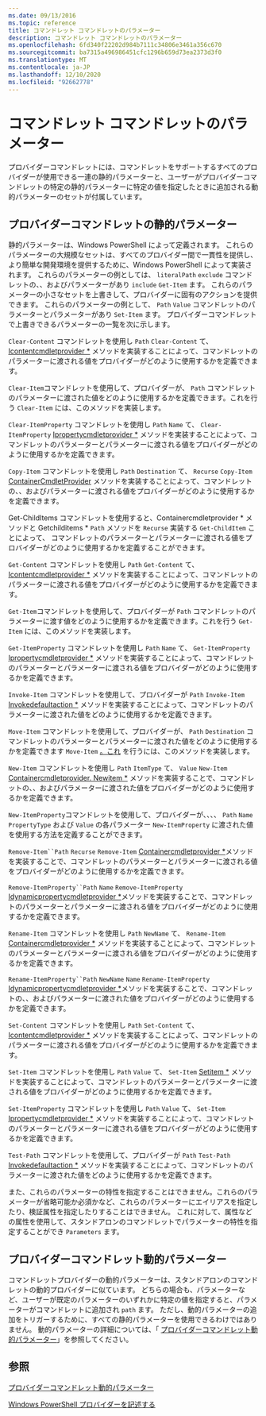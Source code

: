 ```yaml
---
ms.date: 09/13/2016
ms.topic: reference
title: コマンドレット コマンドレットのパラメーター
description: コマンドレット コマンドレットのパラメーター
ms.openlocfilehash: 6fd340f22202d984b7111c34806e3461a356c670
ms.sourcegitcommit: ba7315a496986451cfc1296b659d73ea2373d3f0
ms.translationtype: MT
ms.contentlocale: ja-JP
ms.lasthandoff: 12/10/2020
ms.locfileid: "92662778"
---
```

# <a name="provider-cmdlet-parameters"></a>コマンドレット コマンドレットのパラメーター

プロバイダーコマンドレットには、コマンドレットをサポートするすべてのプロバイダーが使用できる一連の静的パラメーターと、ユーザーがプロバイダーコマンドレットの特定の静的パラメーターに特定の値を指定したときに追加される動的パラメーターのセットが付属しています。

## <a name="provider-cmdlet-static-parameters"></a>プロバイダーコマンドレットの静的パラメーター

静的パラメーターは、Windows PowerShell によって定義されます。 これらのパラメーターの大規模なセットは、すべてのプロバイダー間で一貫性を提供し、より簡単な開発環境を提供するために、Windows PowerShell によって実装されます。 これらのパラメーターの例としては、 `literalPath` `exclude` コマンドレットの、、およびパラメーターがあり `include` `Get-Item` ます。 これらのパラメーターの小さなセットを上書きして、プロバイダーに固有のアクションを提供できます。 これらのパラメーターの例として、 `Path` `Value` コマンドレットのパラメーターとパラメーターがあり `Set-Item` ます。 プロバイダーコマンドレットで上書きできるパラメーターの一覧を次に示します。

`Clear-Content` コマンドレットを使用し `Path` `Clear-Content` て、 [Icontentcmdletprovider *](/dotnet/api/System.Management.Automation.Provider.IContentCmdletProvider.ClearContent) メソッドを実装することによって、コマンドレットのパラメーターに渡される値をプロバイダーがどのように使用するかを定義できます。

`Clear-Item`コマンドレットを使用して、プロバイダーが、 `Path` コマンドレットのパラメーターに渡された値をどのように使用するかを定義できます。これを行う `Clear-Item` には、このメソッドを実装[](/dotnet/api/System.Management.Automation.Provider.ItemCmdletProvider.ClearItem)します。

`Clear-ItemProperty` コマンドレットを使用し `Path` `Name` て、 `Clear-ItemProperty` [Ipropertycmdletprovider *](/dotnet/api/System.Management.Automation.Provider.IPropertyCmdletProvider.ClearProperty) メソッドを実装することによって、コマンドレットのパラメーターとパラメーターに渡される値をプロバイダーがどのように使用するかを定義できます。

`Copy-Item` コマンドレットを使用し `Path` `Destination` て、 `Recurse` `Copy-Item` [ContainerCmdletProvider](/dotnet/api/System.Management.Automation.Provider.ContainerCmdletProvider.CopyItem) メソッドを実装することによって、コマンドレットの、、およびパラメーターに渡される値をプロバイダーがどのように使用するかを定義できます。

Get-ChildItems コマンドレットを使用すると、Containercmdletprovider * メソッドと Getchilditems * `Path` メソッドを `Recurse` 実装する `Get-ChildItem` ことによって、 [](/dotnet/api/System.Management.Automation.Provider.ContainerCmdletProvider.GetChildItems)コマンドレット[](/dotnet/api/System.Management.Automation.Provider.ContainerCmdletProvider.GetChildNames)のパラメーターとパラメーターに渡される値をプロバイダーがどのように使用するかを定義することができます。

`Get-Content` コマンドレットを使用し `Path` `Get-Content` て、 [Icontentcmdletprovider *](/dotnet/api/System.Management.Automation.Provider.IContentCmdletProvider.GetContentReader) メソッドを実装することによって、コマンドレットのパラメーターに渡される値をプロバイダーがどのように使用するかを定義できます。

`Get-Item`コマンドレットを使用して、プロバイダーが `Path` コマンドレットのパラメーターに渡す値をどのように使用するかを定義できます。これを行う `Get-Item` には、このメソッドを[](/dotnet/api/System.Management.Automation.Provider.ItemCmdletProvider.GetItem)実装します。

`Get-ItemProperty` コマンドレットを使用し `Path` `Name` て、 `Get-ItemProperty` [Ipropertycmdletprovider *](/dotnet/api/System.Management.Automation.Provider.IPropertyCmdletProvider.GetProperty) メソッドを実装することによって、コマンドレットのパラメーターとパラメーターに渡される値をプロバイダーがどのように使用するかを定義できます。

`Invoke-Item` コマンドレットを使用して、プロバイダーが `Path` `Invoke-Item` [Invokedefaultaction *](/dotnet/api/System.Management.Automation.Provider.ItemCmdletProvider.InvokeDefaultAction) メソッドを実装することによって、コマンドレットのパラメーターに渡された値をどのように使用するかを定義できます。

`Move-Item` コマンドレットを使用して、プロバイダーが、 `Path` `Destination` コマンドレットのパラメーターとパラメーターに渡された値をどのように使用するかを定義できます `Move-Item` [。これ](/dotnet/api/System.Management.Automation.Provider.NavigationCmdletProvider.MoveItem) を行うには、このメソッドを実装します。

`New-Item` コマンドレットを使用し `Path` `ItemType` て、 `Value` `New-Item` [Containercmdletprovider. Newitem *](/dotnet/api/System.Management.Automation.Provider.ContainerCmdletProvider.NewItem) メソッドを実装することで、コマンドレットの、、およびパラメーターに渡された値をプロバイダーがどのように使用するかを定義できます。

`New-ItemProperty`コマンドレットを使用して、プロバイダーが、、、、 `Path` `Name` `PropertyType` および `Value` の各パラメーター `New-ItemProperty` [](/dotnet/api/Microsoft.PowerShell.Commands.RegistryProvider.NewProperty)に渡された値を使用する方法を定義することができます。

`Remove-Item``Path` `Recurse` `Remove-Item` [Containercmdletprovider *](/dotnet/api/System.Management.Automation.Provider.ContainerCmdletProvider.RemoveItem)メソッドを実装することで、コマンドレットのパラメーターとパラメーターに渡される値をプロバイダーがどのように使用するかを定義できます。

`Remove-ItemProperty``Path` `Name` `Remove-ItemProperty` [Idynamicpropertycmdletprovider *](/dotnet/api/System.Management.Automation.Provider.IDynamicPropertyCmdletProvider.RemoveProperty)メソッドを実装することで、コマンドレットのパラメーターとパラメーターに渡される値をプロバイダーがどのように使用するかを定義できます。

`Rename-Item` コマンドレットを使用し `Path` `NewName` て、 `Rename-Item` [Containercmdletprovider *](/dotnet/api/System.Management.Automation.Provider.ContainerCmdletProvider.RenameItem) メソッドを実装することによって、コマンドレットのパラメーターとパラメーターに渡される値をプロバイダーがどのように使用するかを定義できます。

`Rename-ItemProperty``Path` `NewName` `Name` `Rename-ItemProperty` [Idynamicpropertycmdletprovider *](/dotnet/api/System.Management.Automation.Provider.IDynamicPropertyCmdletProvider.RenameProperty)メソッドを実装することで、コマンドレットの、、およびパラメーターに渡された値をプロバイダーがどのように使用するかを定義できます。

`Set-Content` コマンドレットを使用し `Path` `Set-Content` て、 [Icontentcmdletprovider *](/dotnet/api/System.Management.Automation.Provider.IContentCmdletProvider.GetContentWriter) メソッドを実装することによって、コマンドレットのパラメーターに渡される値をプロバイダーがどのように使用するかを定義できます。

`Set-Item` コマンドレットを使用し `Path` `Value` て、 `Set-Item` [Setitem *](/dotnet/api/System.Management.Automation.Provider.ItemCmdletProvider.SetItem) メソッドを実装することによって、コマンドレットのパラメーターとパラメーターに渡される値をプロバイダーがどのように使用するかを定義できます。

`Set-ItemProperty` コマンドレットを使用し `Path` `Value` て、 `Set-Item` [Ipropertycmdletprovider *](/dotnet/api/System.Management.Automation.Provider.IPropertyCmdletProvider.SetProperty) メソッドを実装することによって、コマンドレットのパラメーターとパラメーターに渡される値をプロバイダーがどのように使用するかを定義できます。

`Test-Path` コマンドレットを使用して、プロバイダーが `Path` `Test-Path` [Invokedefaultaction *](/dotnet/api/System.Management.Automation.Provider.ItemCmdletProvider.InvokeDefaultAction) メソッドを実装することによって、コマンドレットのパラメーターに渡された値をどのように使用するかを定義できます。

また、これらのパラメーターの特性を指定することはできません。これらのパラメーターが省略可能か必須かなど、これらのパラメーターにエイリアスを指定したり、検証属性を指定したりすることはできません。 これに対して、属性などの属性を使用して、スタンドアロンのコマンドレットでパラメーターの特性を指定することができ `Parameters` ます。

## <a name="provider-cmdlet-dynamic-parameters"></a>プロバイダーコマンドレット動的パラメーター

コマンドレットプロバイダーの動的パラメーターは、スタンドアロンのコマンドレットの動的プロバイダーに似ています。 どちらの場合も、パラメーターなど、ユーザーが既定のパラメーターのいずれかに特定の値を指定すると、パラメーターがコマンドレットに追加され `path` ます。 ただし、動的パラメーターの追加をトリガーするために、すべての静的パラメーターを使用できるわけではありません。 動的パラメーターの詳細については、「 [プロバイダーコマンドレット動的パラメーター](./provider-cmdlet-dynamic-parameters.md)」を参照してください。

## <a name="see-also"></a>参照

[プロバイダーコマンドレット動的パラメーター](./provider-cmdlet-dynamic-parameters.md)

[Windows PowerShell プロバイダーを記述する](./writing-a-windows-powershell-provider.md)
